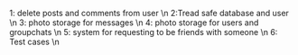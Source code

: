 1: delete posts and comments from user \n
2:Tread safe database and user \n
3: photo storage for messages \n
4: photo storage for users and groupchats \n
5: system for requesting to be friends with someone \n
6: Test cases \n
